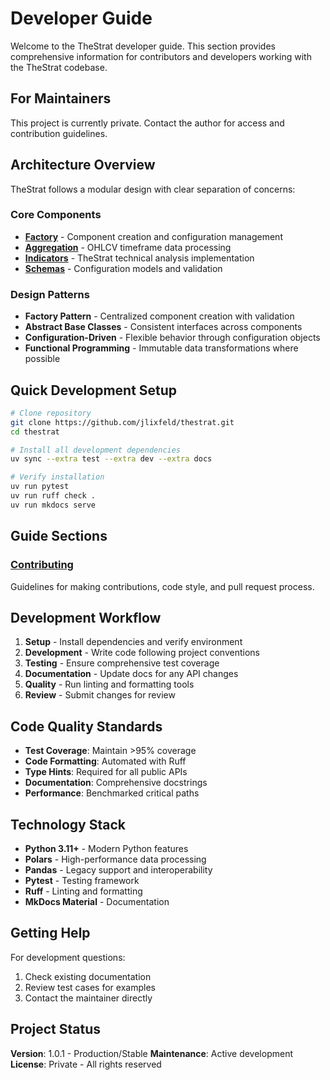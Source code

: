 # Developer Guide

Welcome to the TheStrat developer guide. This section provides comprehensive information for contributors and developers working with the TheStrat codebase.

## For Maintainers

This project is currently private. Contact the author for access and contribution guidelines.

## Architecture Overview

TheStrat follows a modular design with clear separation of concerns:

### Core Components

- **[Factory](../reference/thestrat/factory.md)** - Component creation and configuration management
- **[Aggregation](../reference/thestrat/aggregation.md)** - OHLCV timeframe data processing
- **[Indicators](../reference/thestrat/indicators.md)** - TheStrat technical analysis implementation
- **[Schemas](../reference/thestrat/schemas.md)** - Configuration models and validation

### Design Patterns

- **Factory Pattern** - Centralized component creation with validation
- **Abstract Base Classes** - Consistent interfaces across components
- **Configuration-Driven** - Flexible behavior through configuration objects
- **Functional Programming** - Immutable data transformations where possible

## Quick Development Setup

```bash
# Clone repository
git clone https://github.com/jlixfeld/thestrat.git
cd thestrat

# Install all development dependencies
uv sync --extra test --extra dev --extra docs

# Verify installation
uv run pytest
uv run ruff check .
uv run mkdocs serve
```

## Guide Sections

### [Contributing](contributing.md)
Guidelines for making contributions, code style, and pull request process.


## Development Workflow

1. **Setup** - Install dependencies and verify environment
2. **Development** - Write code following project conventions
3. **Testing** - Ensure comprehensive test coverage
4. **Documentation** - Update docs for any API changes
5. **Quality** - Run linting and formatting tools
6. **Review** - Submit changes for review

## Code Quality Standards

- **Test Coverage**: Maintain >95% coverage
- **Code Formatting**: Automated with Ruff
- **Type Hints**: Required for all public APIs
- **Documentation**: Comprehensive docstrings
- **Performance**: Benchmarked critical paths

## Technology Stack

- **Python 3.11+** - Modern Python features
- **Polars** - High-performance data processing
- **Pandas** - Legacy support and interoperability
- **Pytest** - Testing framework
- **Ruff** - Linting and formatting
- **MkDocs Material** - Documentation

## Getting Help

For development questions:

1. Check existing documentation
2. Review test cases for examples
3. Contact the maintainer directly

## Project Status

**Version**: 1.0.1 - Production/Stable
**Maintenance**: Active development
**License**: Private - All rights reserved
